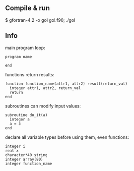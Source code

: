 ## Compile & run

$ gfortran-4.2 -o gol gol.f90; ./gol

## Info

main program loop:

    program name

    end

functions return results:

    function function_name(attr1, attr2) result(return_val)
      integer attr1, attr2, return_val
      return
    end

subroutines can modify input values:

    subroutine do_it(a)
      integer a
      a = 5
    end

declare all variable types before using them, even functions:

    integer i
    real x
    character*40 string
    integer array(80)
    integer function_name